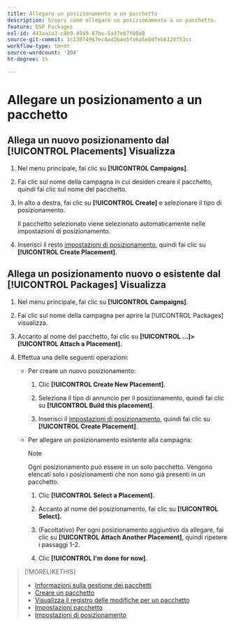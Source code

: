 ```yaml
---
title: Allegare un posizionamento a un pacchetto
description: Scopri come allegare un posizionamento a un pacchetto.
feature: DSP Packages
exl-id: 443aa1a3-c8b9-4949-87be-5a37e67f00a8
source-git-commit: 1c13874967ec4ad264e5fa6a5e0dfeb6120f53cc
workflow-type: tm+mt
source-wordcount: '204'
ht-degree: 1%

---
```


# Allegare un posizionamento a un pacchetto

## Allega un nuovo posizionamento dal [!UICONTROL Placements] Visualizza

1. Nel menu principale, fai clic su **[!UICONTROL Campaigns]**.

1. Fai clic sul nome della campagna in cui desideri creare il pacchetto, quindi fai clic sul nome del pacchetto.

1. In alto a destra, fai clic su **[!UICONTROL Create]** e selezionare il tipo di posizionamento.

   Il pacchetto selezionato viene selezionato automaticamente nelle impostazioni di posizionamento.

1. Inserisci il resto [impostazioni di posizionamento](/help/dsp/campaign-management/placements/placement-settings.md), quindi fai clic su **[!UICONTROL Create Placement]**.

## Allega un posizionamento nuovo o esistente dal [!UICONTROL Packages] Visualizza

1. Nel menu principale, fai clic su **[!UICONTROL Campaigns]**.

1. Fai clic sul nome della campagna per aprire la [!UICONTROL Packages] visualizza.

1. Accanto al nome del pacchetto, fai clic su  **[!UICONTROL ...]> [!UICONTROL Attach a Placement].**

1. Effettua una delle seguenti operazioni:

   * Per creare un nuovo posizionamento:

      1. Clic **[!UICONTROL Create New Placement]**.

      1. Seleziona il tipo di annuncio per il posizionamento, quindi fai clic su **[!UICONTROL Build this placement]**.

      1. Inserisci il [impostazioni di posizionamento](/help/dsp/campaign-management/placements/placement-settings.md), quindi fai clic su **[!UICONTROL Create Placement]**.
   * Per allegare un posizionamento esistente alla campagna:

      >[!NOTE]
      >
      >Ogni posizionamento può essere in un solo pacchetto. Vengono elencati solo i posizionamenti che non sono già presenti in un pacchetto.

      1. Clic **[!UICONTROL Select a Placement].**

      1. Accanto al nome del posizionamento, fai clic su **[!UICONTROL Select].**

      1. (Facoltativo) Per ogni posizionamento aggiuntivo da allegare, fai clic su **[!UICONTROL Attach Another Placement]**, quindi ripetere i passaggi 1-2.

      1. Clic **[!UICONTROL I'm done for now]**.


>[!MORELIKETHIS]
>
>* [Informazioni sulla gestione dei pacchetti](package-about.md)
>* [Creare un pacchetto](package-create.md)
>* [Visualizza il registro delle modifiche per un pacchetto](package-change-log.md)
>* [Impostazioni pacchetto](package-settings.md)
>* [Impostazioni di posizionamento](/help/dsp/campaign-management/placements/placement-settings.md)


